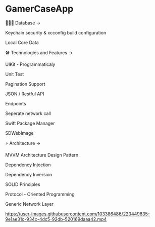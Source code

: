 # GamerCaseApp

👨🏻‍💻 Database ->

Keychain security & xcconfig build configuration

Local Core Data

🛠 Technologies and Features ->

UIKit - Programmaticaly

Unit Test

Pagination Support

JSON / Restful API

Endpoints

Seperate network call 

Swift Package Manager

SDWebImage

⚡️ Architecture ->

MVVM Architecture Design Pattern

Dependency Injection

Dependency Inversion

SOLID Principles

Protocol - Oriented Programming

Generic Network Layer


https://user-images.githubusercontent.com/103386486/220449835-9e1ae31c-934c-4dc5-92db-520169daaa42.mp4




